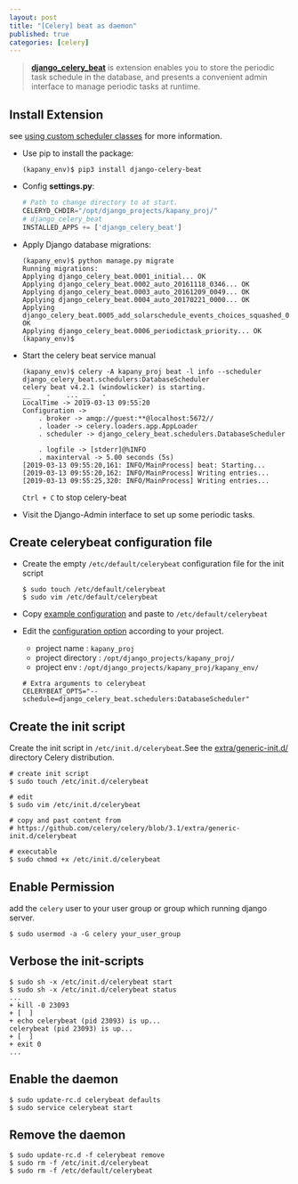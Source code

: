 ```yaml
---
layout: post
title: "[Celery] beat as daemon"
published: true
categories: [celery]
---
```


> **[django_celery_beat](https://pypi.org/project/django_celery_beat/)** is extension enables you to store the periodic task schedule in the database, and presents a convenient admin interface to manage periodic tasks at runtime.

## Install Extension
see [using custom scheduler classes](http://docs.celeryproject.org/en/latest/userguide/periodic-tasks.html#using-custom-scheduler-classes) for more information.
*  Use pip to install the package:

    ```shell
    (kapany_env)$ pip3 install django-celery-beat
    ```

*  Config **settings.py**:

    ```python
    # Path to change directory to at start.
    CELERYD_CHDIR="/opt/django_projects/kapany_proj/"
    # django_celery_beat
    INSTALLED_APPS += ['django_celery_beat']
    ```

*  Apply Django database migrations:

    ```shell
    (kapany_env)$ python manage.py migrate
    Running migrations:
    Applying django_celery_beat.0001_initial... OK
    Applying django_celery_beat.0002_auto_20161118_0346... OK
    Applying django_celery_beat.0003_auto_20161209_0049... OK
    Applying django_celery_beat.0004_auto_20170221_0000... OK
    Applying django_celery_beat.0005_add_solarschedule_events_choices_squashed_0009_merge_20181012_1416... OK
    Applying django_celery_beat.0006_periodictask_priority... OK
    (kapany_env)$
    ```

*  Start the celery beat service manual
    ```shell
    (kapany_env)$ celery -A kapany_proj beat -l info --scheduler django_celery_beat.schedulers:DatabaseScheduler
    celery beat v4.2.1 (windowlicker) is starting.
    __    -    ... __   -        _
    LocalTime -> 2019-03-13 09:55:20
    Configuration ->
        . broker -> amqp://guest:**@localhost:5672//
        . loader -> celery.loaders.app.AppLoader
        . scheduler -> django_celery_beat.schedulers.DatabaseScheduler

        . logfile -> [stderr]@%INFO
        . maxinterval -> 5.00 seconds (5s)
    [2019-03-13 09:55:20,161: INFO/MainProcess] beat: Starting...
    [2019-03-13 09:55:20,162: INFO/MainProcess] Writing entries...
    [2019-03-13 09:55:25,320: INFO/MainProcess] Writing entries...
    ```
    `Ctrl + C` to stop celery-beat


*  Visit the Django-Admin interface to set up some periodic tasks.           

## Create **celerybeat** configuration file
* Create the empty `/etc/default/celerybeat` configuration file for the init script
    ```shell
    $ sudo touch /etc/default/celerybeat
    $ sudo vim /etc/default/celerybeat
    ```

* Copy  [example configuration](http://docs.celeryproject.org/en/latest/userguide/daemonizing.html#generic-initd-celerybeat-example)
    and paste to `/etc/default/celerybeat`

* Edit the [configuration option](http://docs.celeryproject.org/en/latest/userguide/daemonizing.html#generic-initd-celerybeat-options) according to your project.

    * project name : `kapany_proj`
    * project directory : `/opt/django_projects/kapany_proj/`
    * project env : `/opt/django_projects/kapany_proj/kapany_env/`

    ```shell
    # Extra arguments to celerybeat
    CELERYBEAT_OPTS="--schedule=django_celery_beat.schedulers:DatabaseScheduler"
    ```

## Create the init script
Create the init script in `/etc/init.d/celerybeat`.See the [extra/generic-init.d/](https://github.com/celery/celery/tree/3.1/extra/generic-init.d/) directory Celery distribution.

```shell
# create init script
$ sudo touch /etc/init.d/celerybeat

# edit
$ sudo vim /etc/init.d/celerybeat

# copy and past content from
# https://github.com/celery/celery/blob/3.1/extra/generic-init.d/celerybeat

# executable
$ sudo chmod +x /etc/init.d/celerybeat
```

## Enable Permission
add the `celery` user to your user group or group which running django server.
```shell
$ sudo usermod -a -G celery your_user_group
```

## Verbose the init-scripts

```shell
$ sudo sh -x /etc/init.d/celerybeat start
$ sudo sh -x /etc/init.d/celerybeat status
...
+ kill -0 23093
+ [  ]
+ echo celerybeat (pid 23093) is up...
celerybeat (pid 23093) is up...
+ [  ]
+ exit 0
...
```

## Enable the daemon
```shell
$ sudo update-rc.d celerybeat defaults
$ sudo service celerybeat start
```

## Remove the daemon
```shell
$ sudo update-rc.d -f celerybeat remove
$ sudo rm -f /etc/init.d/celerybeat
$ sudo rm -f /etc/default/celerybeat
```
